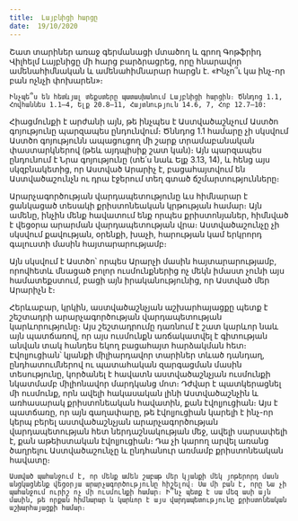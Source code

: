 ```yaml
---
title:  Լայբնիցի հարցը
date:  19/10/2020
---
```


Շատ տարիներ առաջ գերմանացի մտածող և գրող Գոթֆրիդ Վիլհելմ Լայբնիցը մի հարց բարձրացրեց, որը հնարավոր ամենահիմնական և ամենահիմնարար հարցն է. «Ինչո՞ւ կա ինչ-որ բան ոչնչի փոխարեն»։

`Ինչպե՞ս են հետևյալ տեքստերը պատասխանում Լայբնիցի հարցին։ Ծննդոց 1.1, Հովհաննես 1.1–4, Ելք 20.8–11, Հայտնություն 14.6, 7, Հոբ 12.7–10:`

Հիացմունքի է արժանի այն, թե ինչպես է Աստվածաշնչում Աստծո գոյությունը պարզապես ընդունվում։ Ծննդոց 1.1 համարը չի սկսվում Աստծո գոյությունն ապացուցող մի շարք տրամաբանական փաստարկներով (թեև այդպիսիք շատ կան)։ Այն պարզապես ընդունում է Նրա գոյությունը (տե՛ս նաև Ելք 3.13, 14), և հենց այս սկզբնակետից, որ Աստված Արարիչ է, բացահայտվում են Աստվածաշունչն ու դրա էջերում տեղ գտած ճշմարտությունները։

Արարչագործության վարդապետությունը ևս հիմնարար է ցանկացած տեսակի քրիստոնեական կրթության համար։ Այն ամենը, ինչին մենք հավատում ենք որպես քրիստոնյաներ, հիմնված է վեցօրա արարման վարդապետության վրա։ Աստվածաշունչը չի սկսվում քավության, օրենքի, խաչի, հարության կամ երկրորդ գալուստի մասին հայտարարությամբ։

Այն սկսվում է Աստծո՝ որպես Արարչի մասին հայտարարությամբ, որովհետև մնացած բոլոր ուսմունքներից ոչ մեկն իմաստ չունի այս համատեքստում, բացի այն իրականությունից, որ Աստված մեր Արարիչն է։

Հերևաբար, կրկին, աստվածաշնչյան աշխարհայացքը պետք է շեշտադրի արարչագործության վարդապետության կարևորությունը։ Այս շեշտադրումը դառնում է շատ կարևոր նաև այն պատճառով, որ այս ուսմունքն առճակատվել է գիտության անվան տակ հանդես եկող բացահայտ հարձակման հետ։ Էվոլյուցիան՝ կյանքի միլիարդավոր տարիներ տևած դանդաղ, ընդհատումներով ու պատահական զարգացման մասին տեսությունը, կործանել է հավատն աստվածաշնչյան ուսմունքի նկատմամբ միլիոնավոր մարդկանց մոտ։ Դժվար է պատկերացնել մի ուսմունք, որն ավելի հակասական լինի Աստվածաշնչին և առհասարակ քրիստոնեական հավատին, քան էվոլյուցիան։ Այս է պատճառը, որ այն գաղափարը, թե էվոլյուցիան կարելի է ինչ-որ կերպ բերել աստվածաշնչյան արարչագործության վարդապետության հետ ներդաշնակության մեջ, ավելի սարսափելի է, քան աթեիստական էվոլյուցիան։ Դա չի կարող արվել առանց ծաղրելու Աստվածաշունչը և ընդհանուր առմամբ քրիստոնեական հավատը։

`Աստված պահանջում է, որ մենք ամեն շաբաթ մեր կյանքի մեկ յոթերորդ մասն անցկացնենք վեցօրյա արարչագործությունը հիշելով։ Սա մի բան է, որը Նա չի պահանջում ուրիշ ոչ մի ուսմունքի համար։ Ի՞նչ պետք է սա մեզ ասի այն մասին, թե որքան հիմնարար և կարևոր է այս վարդապետությունը քրիստոնեական աշխարհայացքի համար։`